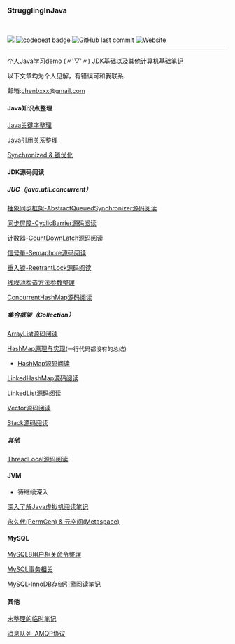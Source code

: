 ### StrugglingInJava
<div>    
<br/>

![](https://img.shields.io/badge/language-java-orange.svg)
[![codebeat badge](https://codebeat.co/badges/9e7c2bf7-18a2-4648-b2db-b7b92e70f747)](https://codebeat.co/projects/github-com-chenbxxx-strugglinginjava-master)
![GitHub last commit](https://img.shields.io/github/last-commit/google/skia.svg)
[![Website](https://img.shields.io/website-chenbxxx-down-green-red/https/shields.io.svg?label=my-blog)](https://chenbxxx.top)    

</div>

---

个人Java学习demo  (〃'▽'〃)
JDK基础以及其他计算机基础笔记

以下文章均为个人见解，有错误可和我联系.

邮箱:chenbxxx@gmail.com



#### Java知识点整理

[Java关键字整理](https://github.com/CheNbXxx/StrugglingInJava/blob/master/note/Java%E5%85%B3%E9%94%AE%E5%AD%97%E6%95%B4%E7%90%86)

[Java引用关系整理](https://github.com/CheNbXxx/StrugglingInJava/blob/master/note/Java%E4%B8%AD%E7%9A%84%E5%BC%95%E7%94%A8%E5%85%B3%E7%B3%BB)

[Synchronized & 锁优化](https://github.com/CheNbXxx/StrugglingInJava/blob/master/note/Synchronzed&%E9%94%81%E4%BC%98%E5%8C%96)



#### JDK源码阅读

##### JUC（java.util.concurrent）

[抽象同步框架-AbstractQueuedSynchronizer源码阅读](https://github.com/CheNbXxx/StrugglingInJava/blob/master/note/AbstractQueuedSynchronizer)

[同步屏障-CyclicBarrier源码阅读](https://github.com/CheNbXxx/StrugglingInJava/blob/master/note/CyclicBarrier)

[计数器-CountDownLatch源码阅读](https://github.com/CheNbXxx/StrugglingInJava/blob/master/note/CountDownLatch)

[信号量-Semaphore源码阅读](https://github.com/CheNbXxx/StrugglingInJava/blob/master/note/Semaphore)

[重入锁-ReetrantLock源码阅读](https://github.com/CheNbXxx/StrugglingInJava/blob/master/note/ReetrantLock)

[线程池构造方法参数整理](https://github.com/CheNbXxx/StrugglingInJava/blob/master/note/ThreadPool)

[ConcurrentHashMap源码阅读](https://github.com/CheNbXxx/StrugglingInJava/blob/master/note/ConcurrentHashMap源码阅读(jdk1.8).md)

##### 集合框架（Collection）

[ArrayList源码阅读](https://github.com/CheNbXxx/StrugglingInJava/blob/master/note/ArrayList)

[HashMap原理与实现](https://github.com/CheNbXxx/StrugglingInJava/blob/master/note/HashMap)<font size="2">(一行代码都没有的总结)</font>

- [HashMap源码阅读](https://github.com/CheNbXxx/StrugglingInJava/blob/master/note/HashMap)

[LinkedHashMap源码阅读](https://github.com/CheNbXxx/StrugglingInJava/blob/master/note/LinkedHashMap%E6%BA%90%E7%A0%81%E9%98%85%E8%AF%BB)

[LinkedList源码阅读](https://github.com/CheNbXxx/StrugglingInJava/blob/master/note/LinkedList)

[Vector源码阅读](https://github.com/CheNbXxx/StrugglingInJava/blob/master/note/Vector)

[Stack源码阅读](https://github.com/CheNbXxx/StrugglingInJava/blob/master/note/Stack)

##### 其他

[ThreadLocal源码阅读](https://github.com/CheNbXxx/StrugglingInJava/blob/master/note/ThreadLocal%E6%BA%90%E7%A0%81%E9%98%85%E8%AF%BB)



#### JVM

- 待继续深入

[深入了解Java虚拟机阅读笔记](https://github.com/CheNbXxx/StrugglingInJava/blob/master/note/%E6%B7%B1%E5%85%A5%E4%BA%86%E8%A7%A3Java%E8%99%9A%E6%8B%9F%E6%9C%BA%E7%9F%A5%E8%AF%86%E6%A2%B3%E7%90%86)

[永久代(PermGen) & 元空间(Metaspace)](https://github.com/CheNbXxx/StrugglingInJava/blob/master/note/Java8%E4%B8%AD%E7%9A%84Metaspace)

#### MySQL

[MySQL8用户相关命令整理](https://github.com/CheNbXxx/StrugglingInJava/blob/master/note/Mysql)

[MySQL事务相关](https://github.com/CheNbXxx/StrugglingInJava/blob/master/note/Mysql%E5%9F%BA%E7%A1%80) 

[MySQL-InnoDB存储引擎阅读笔记](https://github.com/CheNbXxx/StrugglingInJava/blob/master/note/MySQL-InnoDB%E5%AD%98%E5%82%A8%E5%BC%95%E6%93%8E%E8%AF%BB%E5%90%8E%E6%80%BB%E7%BB%93)



#### 其他

[未整理的临时笔记](https://github.com/CheNbXxx/StrugglingInJava/blob/master/note/%E4%B8%B4%E6%97%B6%E7%AC%94%E8%AE%B0)

[消息队列-AMQP协议](https://github.com/CheNbXxx/StrugglingInJava/blob/master/note/AMQP%E5%8D%8F%E8%AE%AE)
